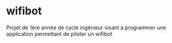 ﻿wifibot
=======

Projet de 1ère année de cycle ingénieur visant à programmer une application permettant de piloter un wifibot
